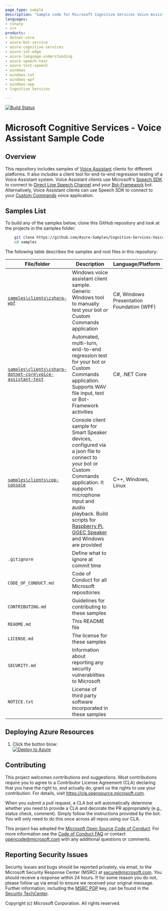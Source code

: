 ```yaml
---
page_type: sample
description: "Sample code for Microsoft Cognitive Services Voice Assistant"
languages:
- csharp
- c++
products:
- dotnet-core
- azure-bot-service
- azure-cognitive-services
- azure-iot-edge
- azure-language-understanding
- azure-speech-text	
- azure-text-speech
- windows
- windows-iot
- windows-wpf
- windows-uwp
- Cognitive Services

---
```

[![Build Status](https://msasg.visualstudio.com/Skyman/_apis/build/status/Azure-Samples.Cognitive-Services-Voice-Assistant?branchName=master)](https://msasg.visualstudio.com/Skyman/_build/latest?definitionId=12256&branchName=master)

<!-- For above fields, see: https://review.docs.microsoft.com/en-us/help/contribute/samples/process/onboarding?branch=master#yaml-front-matter-structure  -->

# Microsoft Cognitive Services - Voice Assistant Sample Code

<!-- 
Guidelines on README format: https://review.docs.microsoft.com/help/onboard/admin/samples/concepts/readme-template?branch=master

Guidance on onboarding samples to docs.microsoft.com/samples: https://review.docs.microsoft.com/help/onboard/admin/samples/process/onboarding?branch=master

Taxonomies for products and languages: https://review.docs.microsoft.com/new-hope/information-architecture/metadata/taxonomies?branch=master
-->

## Overview

This repository includes samples of [Voice Assistant](https://docs.microsoft.com/en-us/azure/cognitive-services/speech-service/voice-assistants) clients for different platforms. It also includes a client tool for end-to-end regression testing of a Voice Assistant system. Voice Assistant clients use Microsoft's [Speech SDK](https://docs.microsoft.com/en-us/azure/cognitive-services/speech-service/speech-sdk) to connect to [Direct Line Speech Channel](https://docs.microsoft.com/en-us/azure/cognitive-services/speech-service/direct-line-speech) and your [Bot-Framework](https://dev.botframework.com/) bot. Alternatively, Voice Assistant clients can use Speech SDK to connect to your [Custom Commands](https://docs.microsoft.com/en-us/azure/cognitive-services/speech-service/custom-commands) voice application.

<!--
Sample code for building Voice Assistant clients, using Microsoft's Speech SDK and Direct Line Speech channel, including Custom Command
0-->

## Samples List

To build any of the samples below, clone this GitHub repository and look at the projects in the samples folder:

```bash
    git clone https://github.com/Azure-Samples/Cognitive-Services-Voice-Assistant.git
    cd samples
```

The following table describes the samples and root files in this repository:

| File/folder | Description | Language/Platform |
|-------------|-------------|-------------------|
| [`samples\clients\csharp-wpf`](https://github.com/Azure-Samples/Cognitive-Services-Voice-Assistant/tree/master/samples/clients/csharp-wpf) |  Windows voice assistant client sample. Generic Windows tool to manually test your bot or Custom Commands application | C#, Windows Presentation Foundation (WPF) |
| [`samples\clients\csharp-dotnet-core\voice-assistant-test`](https://github.com/Azure-Samples/Cognitive-Services-Voice-Assistant/tree/master/samples/clients/csharp-dotnet-core/voice-assistant-test) | Automated, multi-turn, end-to-end regression test for your bot or Custom Commands application. Supports WAV file input, text or Bot-Framework activities | C#, .NET Core |
| [`samples\clients\cpp-console`](.\samples\clients\cpp-console) | Console client sample for Smart Speaker devices, configured via a json file to connect to your bot or Custom Commands application. It supports microphone input and audio playback. Build scripts for [Raspberry Pi](https://www.raspberrypi.org/), [GGEC Speaker](http://www.ggec.com/) and Windows are provided | C++, Windows, Linux |
| `.gitignore`         | Define what to ignore at commit time
| `CODE_OF_CONDUCT.md` | Code of Conduct for all Microsoft repositories
| `CONTRIBUTING.md`    | Guidelines for contributing to these samples
| `README.md`          | This README file
| `LICENSE.md`         | The license for these samples
| `SECURITY.md`        | Information about reporting any security vulnerabilities to Microsoft
| `NOTICE.txt`         | License of third party software incorporated in these samples

<!--
## Prerequisites

Outline the required components and tools that a user might need to have on their machine in order to run the sample. This can be anything from frameworks, SDKs, OS versions or IDE releases.

## Setup

Explain how to prepare the sample once the user clones or downloads the repository. The section should outline every step necessary to install dependencies and set up any settings (for example, API keys and output folders).

## Runnning the sample

Outline step-by-step instructions to execute the sample and see its output. Include steps for executing the sample from the IDE, starting specific services in the Azure portal or anything related to the overall launch of the code.

## Key concepts

Provide users with more context on the tools and services used in the sample. Explain some of the code that is being used and how services interact with each other.
-->

## Deploying Azure Resources
1. Click the botton blow:<br/>[![Deploy to Azure](http://azuredeploy.net/deploybutton.png)](https://azuredeploy.net/)<br> 

## Contributing

This project welcomes contributions and suggestions.  Most contributions require you to agree to a
Contributor License Agreement (CLA) declaring that you have the right to, and actually do, grant us
the rights to use your contribution. For details, visit https://cla.opensource.microsoft.com.

When you submit a pull request, a CLA bot will automatically determine whether you need to provide
a CLA and decorate the PR appropriately (e.g., status check, comment). Simply follow the instructions
provided by the bot. You will only need to do this once across all repos using our CLA.

This project has adopted the [Microsoft Open Source Code of Conduct](https://opensource.microsoft.com/codeofconduct/).
For more information see the [Code of Conduct FAQ](https://opensource.microsoft.com/codeofconduct/faq/) or
contact [opencode@microsoft.com](mailto:opencode@microsoft.com) with any additional questions or comments.

## Reporting Security Issues
Security issues and bugs should be reported privately, via email, to the Microsoft Security Response Center (MSRC) at [secure@microsoft.com](mailto:secure@microsoft.com). You should receive a response within 24 hours. If for some reason you do not, please follow up via email to ensure we received your original message. Further information, including the [MSRC PGP](https://technet.microsoft.com/en-us/security/dn606155) key, can be found in the [Security TechCenter](https://technet.microsoft.com/en-us/security/default).

Copyright (c) Microsoft Corporation. All rights reserved.
